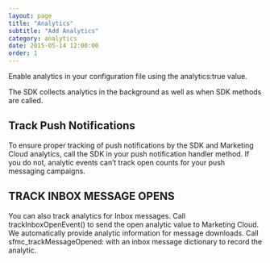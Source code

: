 ```yaml
---
layout: page
title: "Analytics"
subtitle: "Add Analytics"
category: analytics
date: 2015-05-14 12:00:00
order: 1
---
```

Enable analytics in your configuration file using the analytics:true value.

The SDK collects analytics in the background as well as when SDK methods are called.

## Track Push Notifications

To ensure proper tracking of push notifications by the SDK and Marketing Cloud analytics, call the SDK in your push notification handler method. If you do not, analytic events can’t track open counts for your push messaging campaigns.
<script src="https://gist.github.com/bbc18d768405d431b0f904c923e9e661.js"></script>

<script src="https://gist.github.com/cb216623a751e16a42a94b09cf666190.js"></script>

## TRACK INBOX MESSAGE OPENS

You can also track analytics for Inbox messages. Call trackInboxOpenEvent() to send the open analytic value to Marketing Cloud. We automatically provide analytic information for message downloads. Call sfmc_trackMessageOpened: with an inbox message dictionary to record the analytic.
<script src="https://gist.github.com/8cd1af8a76398e920d93259ea578930c.js"></script>
<script src="https://gist.github.com/328c8e3c3b3738e009dda2047b8c9c40.js"></script>